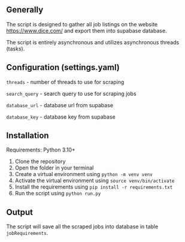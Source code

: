 ## Generally

The script is designed to gather all job listings on the website https://www.dice.com/ and export them into supabase database.

The script is entirely asynchronous and utilizes asynchronous threads (tasks).


## Configuration (settings.yaml)
`threads` - number of threads to use for scraping

`search_query` - search query to use for scraping jobs

`database_url` - database url from supabase

`database_key` - database key from supabase


## Installation
Requirements: Python 3.10+

1. Clone the repository
2. Open the folder in your terminal
3. Create a virtual environment using `python -m venv venv`
4. Activate the virtual environment using `source venv/bin/activate`
5. Install the requirements using `pip install -r requirements.txt`
6. Run the script using `python run.py`


## Output

The script will save all the scraped jobs into database in table `jobRequirements`.




